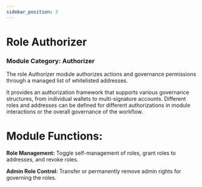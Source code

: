 ```yaml
---
sidebar_position: 3
---
```


# Role Authorizer
### Module Category: Authorizer

The role Authorizer module authorizes actions and governance permissions through a managed list of whitelisted addresses.

It provides an authorization framework that supports various governance structures, from individual wallets to multi-signature accounts. Different roles and addresses can be defined for different authorizations in module interactions or the overall governance of the workflow. 


# Module Functions:

**Role Management:** Toggle self-management of roles, grant roles to addresses, and revoke roles.

**Admin Role Control:** Transfer or permanently remove admin rights for governing the roles.
